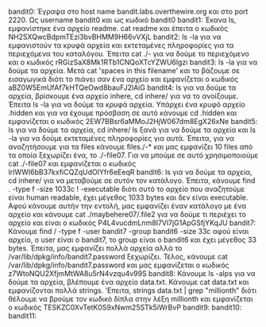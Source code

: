 bandit0: Έγραψα στο host name bandit.labs.overthewire.org και στο port 2220. Ως username bandit0 και ως κωδικό bandit0
bandit1: Έκανα ls, εμφανίστηκε ένα αρχείο readme. cat readme και έπειτα ο κωδικός NH2SXQwcBdpmTEzi3bvBHMM9H66vVXjL
bandit2: ls -la για να εμφανιστούν τα κρυφά αρχεία και εκτεταμένες πληροφορίες για τα περιεχόμενα του καταλόγου. Έπειτα cat ./- για να δούμε το περιεχόμενο και ο κωδικός rRGizSaX8Mk1RTb1CNQoXTcYZWU6lgzi
bandit3: ls -la για να δούμε τα αρχεία. Μετά cat 'spaces in this filename' και το βάζουμε σε εισαγωγικά διότι το πιάνει σαν ένα αρχείο και εμφανίζεται ο κωδικός aBZ0W5EmUfAf7kHTQeOwd8bauFJ2lAiG
bandit4: ls για να δούμε τα αρχεία, βρίσκουμε ένα αρχείο inhere, cd inhere/ για να το ανοίξουμε. Έπειτα ls -la για να δούμε τα κρυφά αρχεία. Υπάρχει ένα κρυφό αρχείο .hidden και για να έχουμε πρόσβαση σε αυτό κάνουμε cd .hidden και εμφανίζεται ο κωδικός 2EW7BBsr6aMMoJ2HjW067dm8EgX26xNe
bandit5: ls για να δούμε τα αρχεία, cd inhere/ ls ξανά για να δούμε τα αρχεία και ls -la για να δούμε εκτεταμένες πληροφορίες για αυτά. Έπειτα, για να αναζητήσουμε για τα files κάνουμε files./-*  και μας εμφανίζει 10 files από τα οποία ξεχωρίζει ένα, το ./-file07. Για να μπούμε σε αυτό χρησιμοποιούμε cat ./-file07 και εμφανίζεται ο κωδικός lrIWWI6bB37kxfiCQZqUdOIYfr6eEeqR
bandit6: ls για να δούμε τα αρχεία, cd inhere/ για να μεταβούμε σε συτόν τον κατάλογο. Έπειτα, κάνουμε find . -type f -size 1033c ! -executable διότι συτό το αρχείο που αναζητούμε είναι human readable, έχει μέγεθος 1033 bytes και δεν είναι executable. Αφού κάνουμε αυτήν την εντολή, μας εμφανίζει έναν κατάλογο με ένα αρχείο και κάνουμε cat ./maybehere07/.file2  για να δούμε τι περιέχει το αρχείο και είναι ο κωδικός P4L4vucdmLnm8I7Vl7jG1ApGSfjYKqJU 
bandit7: Κάνουμε find / -type f -user bandit7 -group bandit6 -size 33c αφού είναι αρχείο, ο user είναι ο bandit7, το group είναι ο bandit6 και έχει μέγεθος 33 bytes. Έπειτα, μας εμφανίζει πολλά αρχεία αλλά το /var/lib/dpkg/info/bandit7.password ξεχωρίζει. Τέλος, κάνουμε cat /var/lib/dpkg/info/bandit7.password και μας εμφανίζεται ο κωδικός z7WtoNQU2XfjmMtWA8u5rN4vzqu4v99S
bandit8: Κάνουμε ls -alps για να δούμε τα αρχεία, βλέπουμε ένα αρχείο data.txt. Κάνουμε cat data.txt και εμφανίζονται πολλά strings. 'Επειτα, strings data.txt | grep "millionth" διότι θέλουμε να βρούμε τον κωδικό δίπλα στην λέξη millionth και εμφανίζεται ο κωδικός TESKZC0XvTetK0S9xNwm25STk5iWrBvP
bandit9: 
bandit10: 
bandit11: 
